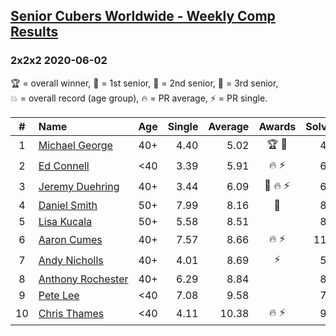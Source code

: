 <style>table {white-space: nowrap;}</style>

## [Senior Cubers Worldwide - Weekly Comp Results](/scw-comp/results/)
### 2x2x2 2020-06-02

<span style="white-space: nowrap;">🏆 = overall winner</span>, <span style="white-space: nowrap;">🥇 = 1st senior</span>, <span style="white-space: nowrap;">🥈 = 2nd senior</span>, <span style="white-space: nowrap;">🥉 = 3rd senior</span>, <span style="white-space: nowrap;">💥 = overall record (age group)</span>, <span style="white-space: nowrap;">🔥 = PR average</span>, <span style="white-space: nowrap;">⚡ = PR single</span>.

| # | Name | Age | Single | Average | Awards | Solve 1 | Solve 2 | Solve 3 | Solve 4 | Solve 5 | Video |
| :--: | :-- | :--: | --: | --: | :--: | --: | --: | --: | --: | --: | :-- |
| 1 | [Michael George](../../persons/michael_george/222.md) | 40+ | 4.40 | 5.02 | 🏆 🥇 | 4.40 | 4.81 | 14.16 | 5.40 | 4.84 | [Link](https://www.facebook.com/events/3373950429496747/permalink/3376936499198140/) |
| 2 | [Ed Connell](../../persons/ed_connell/222.md) | <40 | 3.39 | 5.91 | 🔥 ⚡ | 6.71 | 3.39 | 5.02 | 6.01 | 7.92 | [Link](https://www.facebook.com/events/3373950429496747/permalink/3381586012066522/) |
| 3 | [Jeremy Duehring](../../persons/jeremy_duehring/222.md) | 40+ | 3.44 | 6.09 | 🥈 🔥 ⚡ | 6.73 | 3.44 | 10.84 | 5.63 | 5.90 | [Link](https://www.facebook.com/events/3373950429496747/permalink/3374457722779351/) |
| 4 | [Daniel Smith](../../persons/daniel_smith/222.md) | 50+ | 7.99 | 8.16 | 🥉 | 8.31 | 8.14 | 8.04 | 8.51 | 7.99 | [Link](https://www.facebook.com/events/3373950429496747/permalink/3381536338738156/) |
| 5 | [Lisa Kucala](../../persons/lisa_kucala/222.md) | 50+ | 5.58 | 8.51 |  | 8.11 | 8.39 | 5.58 | 10.81 | 9.03 | [Link](https://www.facebook.com/events/3373950429496747/permalink/3381953725363084/) |
| 6 | [Aaron Cumes](../../persons/aaron_cumes/222.md) | 40+ | 7.57 | 8.66 | 🔥 ⚡ | 11.86 | 8.19 | 9.04 | 7.57 | 8.76 | [Link](https://www.facebook.com/events/3373950429496747/permalink/3374023409489449/) |
| 7 | [Andy Nicholls](../../persons/andy_nicholls/222.md) | 40+ | 4.01 | 8.69 | ⚡ | 5.44 | 8.83 | 15.67 | 11.80 | 4.01 | [Link](https://www.facebook.com/events/3373950429496747/permalink/3374555602769563/) |
| 8 | [Anthony Rochester](../../persons/anthony_rochester/222.md) | 40+ | 6.29 | 8.84 |  | 8.42 | 8.72 | 6.29 | 10.57 | 9.38 | [Link](https://www.facebook.com/events/3373950429496747/permalink/3374061342818989/) |
| 9 | [Pete Lee](../../persons/pete_lee/222.md) | <40 | 7.08 | 9.58 |  | 7.08 | 9.24 | 11.27 | 9.50 | 10.01 | [Link](https://www.facebook.com/events/3373950429496747/permalink/3379309468960843/) |
| 10 | [Chris Thames](../../persons/chris_thames/222.md) | <40 | 4.11 | 10.38 | 🔥 ⚡ | 9.82 | 10.81 | 4.11 | 10.51 | 12.02 | [Link](https://www.facebook.com/events/3373950429496747/permalink/3377868829104907/) |

<!-- Global site tag (gtag.js) - Google Analytics -->
<script async src="https://www.googletagmanager.com/gtag/js?id=UA-86348435-3"></script>
<script>window.dataLayer = window.dataLayer || []; function gtag() {dataLayer.push(arguments);} gtag('js', new Date()); gtag('config', 'UA-86348435-3');</script>
